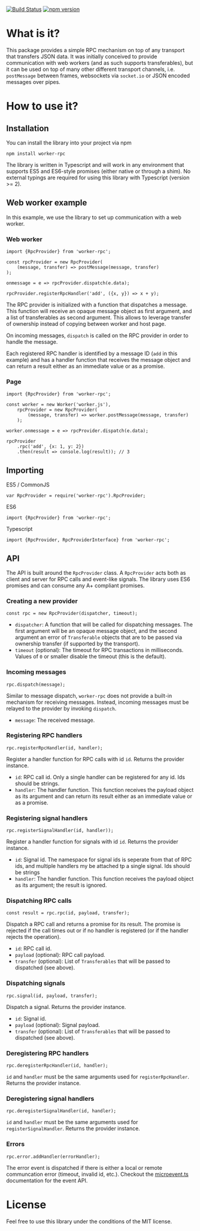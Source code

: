 [![Build Status](https://travis-ci.org/DirtyHairy/worker-rpc.svg?branch=master)](https://travis-ci.org/DirtyHairy/worker-rpc)
[![npm version](https://badge.fury.io/js/worker-rpc.svg)](https://badge.fury.io/js/worker-rpc)

# What is it?

This package provides a simple RPC mechanism on top of any transport that transfers
JSON data. It was initially conceived to provide communication with web workers
(and as such supports transferables), but it can be used on top of many other
different transport channels, i.e. `postMessage` between frames, websockets via
`socket.io` or JSON encoded messages over pipes.

# How to use it?

## Installation

You can install the library into your project via npm

    npm install worker-rpc

The library is written in Typescript and will work in any environment that
supports ES5 and ES6-style promises (either native or through a shim).
No external typings are required for using this library with Typescript (version >= 2).

## Web worker example

In this example, we use the library to set up communication with a web worker.

### Web worker

    import {RpcProvider} from 'worker-rpc';

    const rpcProvider = new RpcProvider(
        (message, transfer) => postMessage(message, transfer)
    );

    onmessage = e => rpcProvider.dispatch(e.data);

    rpcProvider.registerRpcHandler('add', ({x, y}) => x + y);

The RPC provider is initialized with a function that dispatches a message.
This function will receive an opaque message object as first argument, and
a list of transferables as second argument. This allows to leverage transfer
of ownership instead of copying between worker and host page.

On incoming messages, `dispatch` is called on the RPC provider in order to
handle the message.

Each registered RPC handler is identified by a message ID (`add` in this example)
and has a handler function that receives the message object and can return a
result either as an immediate value or as a promise.

### Page

    import {RpcProvider} from 'worker-rpc';

    const worker = new Worker('worker.js'),
        rpcProvider = new RpcProvider(
            (message, transfer) => worker.postMessage(message, transfer)
        );

    worker.onmessage = e => rpcProvider.dispatch(e.data);

    rpcProvider
        .rpc('add', {x: 1, y: 2})
        .then(result => console.log(result)); // 3

## Importing

ES5 / CommonJS

    var RpcProvider = require('worker-rpc').RpcProvider;

ES6

    import {RpcProvider} from 'worker-rpc';

Typescript

    import {RpcProvider, RpcProviderInterface} from 'worker-rpc';

##  API

The API is built around the `RpcProvider` class. A `RpcProvider` acts both as
client and server for RPC calls and event-like signals. The library uses ES6
promises and can consume any A+ compliant promises.

### Creating a new provider

    const rpc = new RpcProvider(dispatcher, timeout);

 * `dispatcher`: A function that will be called for dispatching messages. The
    first argument will be an opaque message object, and the second argument
    an error of `Transferable` objects that are to be passed via ownership
    transfer (if supported by the transport).
 * `timeout` (optional): The timeout for RPC transactions in milliseconds.
    Values of `0` or smaller disable the timeout (this is the default).

### Incoming messages

    rpc.dispatch(message);

Similar to message dispatch, `worker-rpc` does not provide a built-in mechanism
for receiving messages. Instead, incoming messages must be relayed to the provider
by invoking `dispatch`.

 * `message`: The received message.

### Registering RPC handlers

    rpc.registerRpcHandler(id, handler);

Register a handler function for RPC calls with id `id`. Returns the provider instance.

 * `id`: RPC call id. Only a single handler can be registered for any id. Ids should
    be strings.
 * `handler`: The handler function. This function receives the payload object as
    its argument and can return its result either as an immediate value or as a
    promise.

### Registering signal handlers

    rpc.registerSignalHandler(id, handler));

Register a handler function for signals with id `id`. Returns the provider instance.

 * `id`: Signal id. The namespace for signal ids is seperate from that of RPC ids,
    and multiple handlers my be attached tp a single signal. Ids should be strings
 * `handler`: The handler function. This function receives the payload object as
    its argument; the result is ignored.

### Dispatching RPC calls

    const result = rpc.rpc(id, payload, transfer);

Dispatch a RPC call and returns a promise for its result. The promise is rejected
if the call times out or if no handler is registered (or if the handler rejects
the operation).

 * `id`: RPC call id.
 * `payload` (optional): RPC call payload.
 * `transfer` (optional): List of `Transferables` that will be passed to dispatched
   (see above).

### Dispatching signals

    rpc.signal(id, payload, transfer);

Dispatch a signal. Returns the provider instance.

 * `id`: Signal id.
 * `payload` (optional): Signal payload.
 * `transfer` (optional): List of `Transferables` that will be passed to dispatched
   (see above).

### Deregistering RPC handlers

    rpc.deregisterRpcHandler(id, handler);

`id` and `handler` must be the same arguments used for `registerRpcHandler`.
Returns the provider instance.

### Deregistering signal handlers

    rpc.deregisterSignalHandler(id, handler);

`id` and `handler` must be the same arguments used for `registerSignalHandler`.
Returns the provider instance.

### Errors

    rpc.error.addHandler(errorHandler);

The error event is dispatched if there is either a local or remote communcation
error (timeout, invalid id, etc.). Checkout the
[microevent.ts](https://github.com/DirtyHairy/microevent)
documentation for the event API.

# License

Feel free to use this library under the conditions of the MIT license.
